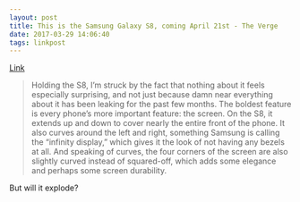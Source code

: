 ```yaml
---
layout: post
title: This is the Samsung Galaxy S8, coming April 21st - The Verge
date: 2017-03-29 14:06:40
tags: linkpost
---
```

[Link][1]

> Holding the S8, I’m struck by the fact that nothing about it feels especially surprising, and not just because damn near everything about it has been leaking for the past few months. The boldest feature is every phone’s more important feature: the screen. On the S8, it extends up and down to cover nearly the entire front of the phone. It also curves around the left and right, something Samsung is calling the “infinity display,” which gives it the look of not having any bezels at all. And speaking of curves, the four corners of the screen are also slightly curved instead of squared-off, which adds some elegance and perhaps some screen durability.

But will it explode?

[1]:	http://www.theverge.com/2017/3/29/15087530/samsung-galaxy-s8-announced-features-release-date-video-specifications
